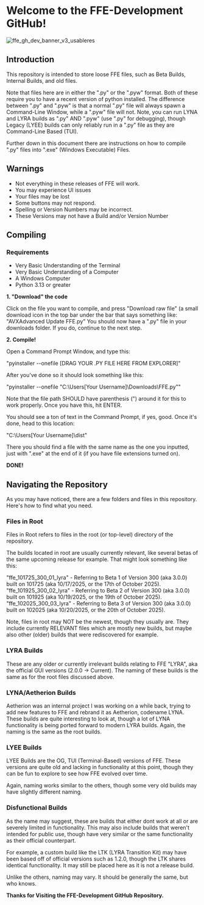 # Welcome to the FFE-Development GitHub!

![ffe_gh_dev_banner_v3_usableres](https://drive.google.com/uc?export=view&id=1B8kgW3-AOU5fDS_8X8DFFqxdcHxpQ3mi)

## Introduction

This repository is intended to store loose FFE files, such as Beta Builds, Internal Builds, 
and old files.

Note that files here are in either the ".py" or the ".pyw" format. Both of these require you to have a recent
version of python installed. The difference between ".py" and ".pyw" is that a normal ".py" file will always
spawn a Command-Line Window, while a ".pyw" file will not. Note, you can run LYNA and LYRA builds as ".py" AND ".pyw" (use ".py" for debugging),
though Legacy (LYEE) builds can only reliably run in a ".py" file as they are Command-Line Based (TUI).

Further down in this document there are instructions on how to compile ".py" files into ".exe" (Windows Executable) Files.


## Warnings

- Not everything in these releases of FFE will work.
- You may experience UI issues
- Your files may be lost
- Some buttons may not respond.
- Spelling or Version Numbers may be incorrect.
- These Versions may not have a Build and/or Version Number

## Compiling

### Requirements

- Very Basic Understanding of the Terminal
- Very Basic Understanding of a Computer
- A Windows Computer
- Python 3.13 or greater

**1. "Download" the code**

Click on the file you want to compile, and press "Download raw file" (a small download icon in the top bar under the bar that says something like: "AVXAdvanced Update FFE.py"
You should now have a ".py" file in your downloads folder. If you do, continue to the next step.

**2. Compile!**

Open a Command Prompt Window, and type this:

"pyinstaller --onefile [DRAG YOUR .PY FILE HERE FROM EXPLORER]"

After you've done so it should look something like this:

"pyinstaller --onefile "C:\Users\[Your Username]\Downloads\FFE.py""

Note that the file path SHOULD have parenthesis (") around it for this to work properly.
Once you have this, hit ENTER.

You should see a ton of text in the Command Prompt, if yes, good.
Once it's done, head to this location:

"C:\Users\[Your Username]\dist\"

There you should find a file with the same name as the one you inputted, just with ".exe" at the end of it (if you have file extensions turned on).

**DONE!**

## Navigating the Repository

As you may have noticed, there are a few folders and files in this repository. Here's how to find what you need. 

### Files in Root

Files in Root refers to files in the root (or top-level) directory of the repository.

The builds located in root are usually currently relevant, like several betas of the same upcoming release for example.
That might look something like this:

"ffe_101725_300_01_lyra" - Referring to Beta 1 of Version 300 (aka 3.0.0) built on 101725 (aka 10/17/2025, or the 17th of October 2025).
"ffe_101925_300_02_lyra" - Referring to Beta 2 of Version 300 (aka 3.0.0) built on 101925 (aka 10/19/2025, or the 19th of October 2025).
"ffe_102025_300_03_lyra" - Referring to Beta 3 of Version 300 (aka 3.0.0) built on 102025 (aka 10/20/2025, or the 20th of October 2025).

Note, files in root may NOT be the newest, though they usually are. They include currently RELEVANT files which are mostly
new builds, but maybe also other (older) builds that were rediscovered for example.

### LYRA Builds

These are any older or currently irrelevant builds relating to FFE "LYRA", aka the official GUI versions (2.0.0 -> Current).
The naming of these builds is the same as for the root files discussed above.

### LYNA/Aetherion Builds

Aetherion was an internal project I was working on a while back, trying to add new features to FFE and rebrand it as Aetherion, codename LYNA. 
These builds are quite interesting to look at, though a lot of LYNA functionality is being ported forward to modern LYRA builds.
Again, the naming is the same as the root builds.

### LYEE Builds

LYEE Builds are the OG, TUI (Terminal-Based) versions of FFE. These versions are quite old and lacking in functionality at this point,
though they can be fun to explore to see how FFE evolved over time.

Again, naming works similar to the others, though some very old builds may have slightly different naming.

### Disfunctional Builds

As the name may suggest, these are builds that either dont work at all or are severely limited in functionality. 
This may also include builds that weren't intended for public use, though have very similar or the same functionality
as their official counterpart.

For example, a custom build like the LTK (LYRA Transition Kit) may have been based off of official versions such as 1.2.0,
though the LTK shares identical functionality. It may still be placed here as it is not a release build.

Unlike the others, naming may vary. It should be generally the same, but who knows.


**Thanks for Visiting the FFE-Development GitHub Repository.**



